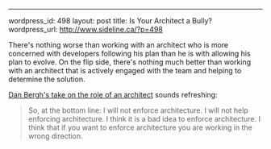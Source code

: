 --- 
wordpress_id: 498
layout: post
title: Is Your Architect a Bully?
wordpress_url: http://www.sideline.ca/?p=498

There's nothing worse than working with an architect who is more concerned with developers following his plan than he is with allowing his plan to evolve.  On the flip side, there's nothing much better than working with an architect that is actively engaged with the team and helping to determine the solution.  

[Dan Bergh's take on the role of an architect](http://dearjunior.blogspot.com/2009/07/not-enforcing-architecture.html) sounds refreshing:

>So, at the bottom line: I will not enforce architecture. I will not help enforcing architecture. I think it is a bad idea to enforce architecture. I think that if you want to enforce architecture you are working in the wrong direction.

